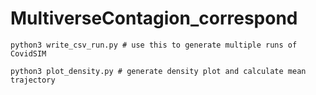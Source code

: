 # MultiverseContagion_correspond

```
python3 write_csv_run.py # use this to generate multiple runs of CovidSIM
```

```
python3 plot_density.py # generate density plot and calculate mean trajectory
```
